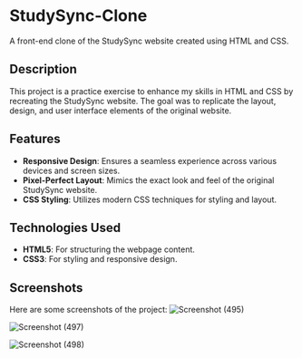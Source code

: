 # StudySync-Clone
A front-end clone of the StudySync website created using HTML and CSS.

## Description
This project is a practice exercise to enhance my skills in HTML and CSS by recreating the StudySync website. The goal was to replicate the layout, design, and user interface elements of the original website.

## Features
- **Responsive Design**: Ensures a seamless experience across various devices and screen sizes.
- **Pixel-Perfect Layout**: Mimics the exact look and feel of the original StudySync website.
- **CSS Styling**: Utilizes modern CSS techniques for styling and layout.

## Technologies Used
- **HTML5**: For structuring the webpage content.
- **CSS3**: For styling and responsive design.

## Screenshots
Here are some screenshots of the project:
![Screenshot (495)](https://github.com/Ankitarai27/StudySync-Clone/assets/129681815/5b31ce9c-afbc-462c-bfe0-bf52f8e46d01)

![Screenshot (497)](https://github.com/Ankitarai27/StudySync-Clone/assets/129681815/ac8f01e7-ad7a-4845-93b5-369d8d53d4c5)

![Screenshot (498)](https://github.com/Ankitarai27/StudySync-Clone/assets/129681815/09c5c18c-33c0-4c5a-ac0a-4d77eac13094)
